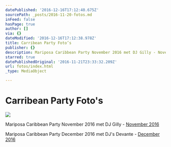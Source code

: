 ```yaml
---
datePublished: '2016-12-16T17:12:40.675Z'
sourcePath: _posts/2016-11-20-fotos.md
inFeed: false
hasPage: true
author: []
via: {}
dateModified: '2016-12-16T17:12:38.978Z'
title: Carribean Party Foto’s
publisher: {}
description: Mariposa Caribbean Party November 2016 met DJ Gilly - November 2016
starred: true
datePublishedOriginal: '2016-11-21T23:33:32.209Z'
url: fotos/index.html
_type: MediaObject

---
```

# Carribean Party Foto's
![](https://the-grid-user-content.s3-us-west-2.amazonaws.com/c91232f0-b2b0-41a5-8688-e2cb761ff3eb.jpg)

Mariposa Caribbean Party November 2016 met DJ Gilly - [November 2016][0]

Mariposa Caribbean Party December 2016 met DJ's Devante - [December 2016][1]

[0]: http://dansschoolmariposa.tk/112016a/ "Foto's november"
[1]: http://dansschoolmariposa.tk/122016/ "Foto's Carribean Party December"